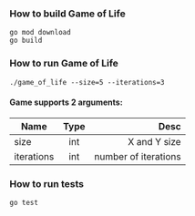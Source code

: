 ### How to build Game of Life

```
go mod download
go build
```

### How to run Game of Life

```
./game_of_life --size=5 --iterations=3
```

#### Game supports 2 arguments:

| Name          | Type |                  Desc |
|---------------|:----:|----------------------:|
| size          | int  |          X and Y size |
| iterations    | int  |  number of iterations |

### How to run tests

```
go test
```

